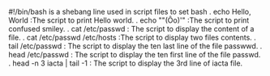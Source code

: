 #!/bin/bash
is a shebang line used in script files to set bash
. echo Hello, World :The script to print Hello world.
. echo "\"(Ôo)'" :The script to print confused smiley.
. cat /etc/passwd : The script to display the content of a file.
. cat /etc/passwd /etc/hosts :The script to display two files contents.
. tail /etc/passwd : The script to display the ten last line of the file passwwd.
. head /etc/passwd : The script to display the ten first line of the file passwd.
. head -n 3 iacta | tail -1 : The script to display the 3rd line of iacta file.
